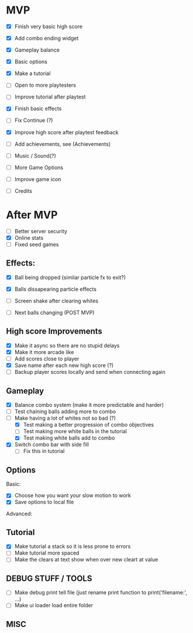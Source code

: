 MVP
====
- [x] Finish very basic high score
- [x] Add combo ending widget
- [x] Gameplay balance
- [x] Basic options
- [x] Make a tutorial

- [ ] Open to more playtesters

- [ ] Improve tutorial after playtest
- [x] Finish basic effects
- [ ] Fix Continue (?)
- [x] Improve high score after playtest feedback
- [ ] Add achievements, see (Achievements)
- [ ] Music / Sound(?)
- [ ] More Game Options
- [ ] Improve game icon
- [ ] Credits

After MVP
=========
- [ ] Better server security
- [x] Online stats
- [ ] Fixed seed games

Effects:
--------
- [x] Ball being dropped (similar particle fx to exit?)
- [x] Balls dissapearing particle effects
- [ ] Screen shake after clearing whites
- [ ] Next balls changing (POST MVP)


High score Improvements
-----------------------
- [x] Make it async so there are no stupid delays
- [x] Make it more arcade like
- [ ] Add scores close to player
- [x] Save name after each new high score (?)
- [ ] Backup player scores locally and send when connecting again

Gameplay
--------
- [x] Balance combo system (make it more predictable and harder)
- [ ] Test chaining balls adding more to combo
- [ ] Make having a lot of whites not so bad (?)
  - [x] Test making a better progression of combo objectives
  - [ ] Test making more white balls in the tutorial
  - [x] Test making white balls add to combo
- [x] Switch combo bar with side fill
  - [ ] Fix this in tutorial

Options
-------
Basic:
- [x] Choose how you want your slow motion to work
- [x] Save options to local file

Advanced:

Tutorial
--------
- [x] Make tutorial a stack so it is less prone to errors
- [ ] Make tutorial more spaced
- [ ] Make the clears at text show when over new cleart at value

DEBUG STUFF / TOOLS
-------------------
- [ ] Make debug print tell file (just rename print function to print('filename:', ...)
- [ ] Make ui loader load entire folder

MISC
----

